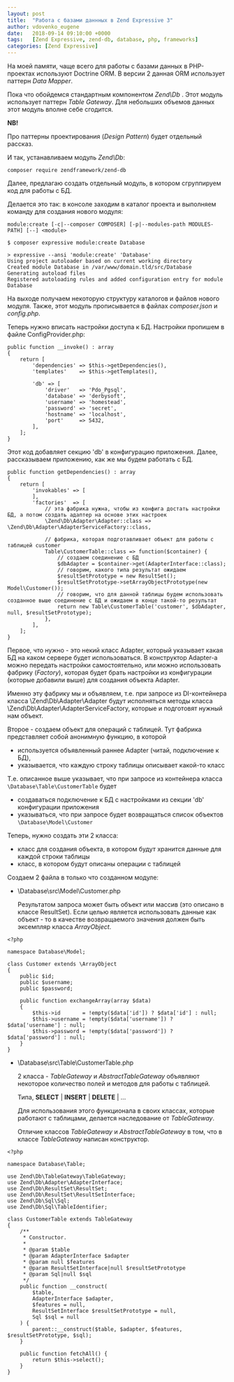 ```yaml
---
layout: post
title:  "Работа с базами даннных в Zend Expressive 3"
author: vdovenko_eugene
date:   2018-09-14 09:10:00 +0000
tags:   [Zend Expressive, zend-db, database, php, frameworks]
categories: [Zend Expressive]
---
```


На моей памяти, чаще всего для работы с базами данных в PHP-проектах используют Doctrine ORM.
В версии 2 данная ORM использует паттерн _Data Mapper_.
 
Пока что обойдемся стандартным компонентом _Zend\Db_ .
Этот модуль использует паттерн _Table Gateway_. 
Для небольших объемов данных этот модуль вполне себе сгодится.

__NB!__

Про паттерны проектирования (_Design Pattern_) будет отдельный рассказ.

И так, устанавливаем модуль _Zend\Db_:
```
composer require zendframework/zend-db
```

Далее, предлагаю создать отдельный модуль, в котором сгруппируем код для работы с БД.

Делается это так: в консоле заходим в каталог проекта и выполняем команду для создания нового модуля:
```
module:create [-c|--composer COMPOSER] [-p|--modules-path MODULES-PATH] [--] <module>
```
```
$ composer expressive module:create Database

> expressive --ansi 'module:create' 'Database'
Using project autoloader based on current working directory
Created module Database in /var/www/domain.tld/src/Database
Generating autoload files
Registered autoloading rules and added configuration entry for module Database
```

На выходе получаем некоторую структуру каталогов и файлов нового модуля.
Также, этот модуль прописывается в файлах _composer.json_ и _config.php_.

Теперь нужно вписать настройки доступа к БД. 
Настройки пропишем в файле ConfigProvider.php:

```
public function __invoke() : array
{
    return [
        'dependencies' => $this->getDependencies(),
        'templates'    => $this->getTemplates(),

        'db' => [
            'driver'   => 'Pdo_Pgsql',
            'database' => 'derbysoft',
            'username' => 'homestead',
            'password' => 'secret',
            'hostname' => 'localhost',
            'port'     => 5432,
        ],
    ];
}
```

Этот код добавляет секцию 'db' в конфигурацию приложения. Далее, рассказываем приложению, как же мы будем работать с БД.

```
public function getDependencies() : array
{
    return [
        'invokables' => [
        ],
        'factories'  => [
            // эта фабрика нужна, чтобы из конфига достать настройки БД, а потом создать адаптер на основе этих настроек
            \Zend\Db\Adapter\Adapter::class => \Zend\Db\Adapter\AdapterServiceFactory::class,

            // фабрика, которая подготавливает объект для работы с таблицей customer
            Table\CustomerTable::class => function($container) {
                // создаем соединение с БД
                $dbAdapter = $container->get(AdapterInterface::class);
                // говорим, какого типа результат ожидаем
                $resultSetPrototype = new ResultSet();
                $resultSetPrototype->setArrayObjectPrototype(new Model\Customer());
                // говорим, что для данной таблицы будем использовать созданное выше соединение с БД и ожидаем в конце такой-то результат
                return new Table\CustomerTable('customer', $dbAdapter, null, $resultSetPrototype);
            },
        ],
    ];
}
```

Первое, что нужно - это некий класс Adapter, который указывает какая БД на каком сервере будет использоваться.
В конструктор Adapter-а можно передать настройки самостоятельно, или можно использовать фабрику (_Factory_), которая будет брать настройки из конфигурации (которые добавили выше) для создания объекта Adapter.

Именно эту фабрику мы и объявляем, т.е. при запросе из DI-контейнера класса \Zend\Db\Adapter\Adapter будут исполняться методы класса \Zend\Db\Adapter\AdapterServiceFactory, которые и подготовят нужный нам объект.   

Второе - создаем объект для операций с таблицей. Тут фабрика представляет собой анонимную функцию, в которой 
- используется объявленный раннее Adapter (читай, подключение к БД), 
- указывается, что каждую строку таблицы описывает какой-то класс

Т.е. описанное выше указывает, что при запросе из контейнера класса `\Database\Table\CustomerTable` будет 
- создаваться подключение к БД с настройками из секции 'db' конфигурации приложения
- указываться, что при запросе будет возвращаться список объектов `\Database\Model\Customer`

Теперь, нужно создать эти 2 класса:
- класс для создания объекта, в котором будут хранится данные для каждой строки таблицы
- класс, в котором будут описаны операции с таблицей

Создаем 2 файла в только что созданном модуле:
- \Database\src\Model\Customer.php
  
  Результатом запроса может быть объект или массив (это описано в классе ResultSet).
  Если целью является использовать данные как объект - то в качестве возвращаемого значения должен быть эксемпляр класса _ArrayObject_.
```
<?php

namespace Database\Model;

class Customer extends \ArrayObject
{
    public $id;
    public $username;
    public $password;

    public function exchangeArray(array $data)
    {
        $this->id       = !empty($data['id']) ? $data['id'] : null;
        $this->username = !empty($data['username']) ? $data['username'] : null;
        $this->password = !empty($data['password']) ? $data['password'] : null;
    }
}
```
- \Database\src\Table\CustomerTable.php

  2 класса - _TableGateway_ и _AbstractTableGateway_ объявляют некоторое количество полей и методов для работы с таблицей.
  
  Типа, __SELECT__ | __INSERT__ | __DELETE__ | ...
   
  Для использования этого функционала в своих классах, которые работают с таблицами, делается наследование от _TableGateway_.
  
  Отличие классов _TableGateway_ и _AbstractTableGateway_ в том, что в классе _TableGateway_ написан конструктор. 
```
<?php

namespace Database\Table;

use Zend\Db\TableGateway\TableGateway;
use Zend\Db\Adapter\AdapterInterface;
use Zend\Db\ResultSet\ResultSet;
use Zend\Db\ResultSet\ResultSetInterface;
use Zend\Db\Sql\Sql;
use Zend\Db\Sql\TableIdentifier;

class CustomerTable extends TableGateway
{
    /**
     * Constructor.
     *
     * @param $table
     * @param AdapterInterface $adapter
     * @param null $features
     * @param ResultSetInterface|null $resultSetPrototype
     * @param Sql|null $sql
     */
    public function __construct(
        $table,
        AdapterInterface $adapter,
        $features = null,
        ResultSetInterface $resultSetPrototype = null,
        Sql $sql = null
    ) {
        parent::__construct($table, $adapter, $features, $resultSetPrototype, $sql);
    }

    public function fetchAll() {
        return $this->select();
    }
}
```
